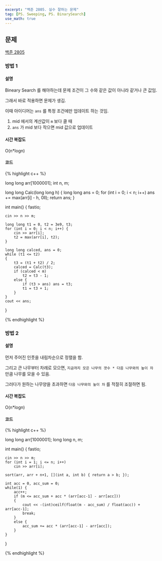 ```yaml
---
excerpt: "백준 2805. 실수 잘하는 문제"
tag: [PS. Sweeping, PS. BinarySearch]
use_math: true
---
```

## 문제

[백준 2805](https://www.acmicpc.net/problem/2805)

### 방법 1

#### 설명

Bineary Search 를 해야하는데 문제 조건이 그 수와 같은 값이 아니라 같거나 큰 값임.

그래서 바로 적용하면 문제가 생김.

이때 아이디어는 ```ans``` 를 특정 조건에만 업데이트 하는 것임.
1. mid 에서의 계산값이 ```m``` 보다 클 때
2. ```ans``` 가 mid 보다 작으면 mid 값으로 업데이트


#### 시간 복잡도

O(n*logn)


#### 코드

{% highlight c++ %}

long long arr[1000001];
int n, m;

long long Calc(long long h)
{
	long long ans = 0;
	for (int i = 0; i < n; i++)
		ans += max(arr[i] - h, 0ll);
	return ans;
}

int main()
{
	fastio;

	cin >> n >> m;
	
	long long t1 = 0, t2 = 3e9, t3;
	for (int i = 0; i < n; i++) {
		cin >> arr[i];
		t2 = max(arr[i], t2);
	}
	
	long long calced, ans = 0;
	while (t1 <= t2)
	{
		t3 = (t1 + t2) / 2;
		calced = Calc(t3);
		if (calced < m)
			t2 = t3 - 1;
		else {
			if (t3 > ans) ans = t3;
			t1 = t3 + 1;
		}
	}
	cout << ans;
}

{% endhighlight %}



### 방법 2


#### 설명

먼저 주어진 인풋을 내림차순으로 정렬을 함.

그리고 큰 나무부터 차례로 모으면, ```지금까지 모은 나무의 갯수 * 다음 나무와의 높이 차``` 만큼 나무를 모을 수 있음.

그러다가 원하는 나무양을 초과하면 ```다음 나무와의 높이 차``` 를 적절히 조절하면 됨.


#### 시간 복잡도

O(n*logn)


#### 코드

{% highlight c++ %}

long long arr[1000001];
long long n, m;

int main()
{
	fastio;

	cin >> n >> m;
	for (int i = 1; i <= n; i++)
		cin >> arr[i];
	
	sort(arr, arr + n+1, [](int a, int b) { return a > b; });
	
	int acc = 0, acc_sum = 0;
	while(1) {
		acc++;
		if (m <= acc_sum + acc * (arr[acc-1] - arr[acc]))
		{
			cout << -(int)ceilf(float(m - acc_sum) / float(acc)) + arr[acc-1];
			break;
		}
		else {
			acc_sum += acc * (arr[acc-1] - arr[acc]);
		}
	}
}

{% endhighlight %}